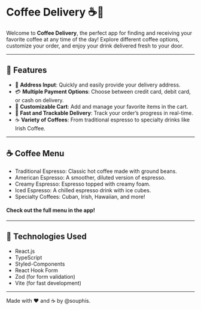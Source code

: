 # **Coffee Delivery** ☕🚚  

Welcome to **Coffee Delivery**, the perfect app for finding and receiving your favorite coffee at any time of the day! Explore different coffee options, customize your order, and enjoy your drink delivered fresh to your door.  

---

## **🌟 Features**  
- 📍 **Address Input**: Quickly and easily provide your delivery address.  
- 💳 **Multiple Payment Options**: Choose between credit card, debit card, or cash on delivery.  
- 🛒 **Customizable Cart**: Add and manage your favorite items in the cart.  
- 🚚 **Fast and Trackable Delivery**: Track your order’s progress in real-time.  
- ☕ **Variety of Coffees**: From traditional espresso to specialty drinks like Irish Coffee.  

---
## ☕ Coffee Menu

- Traditional Espresso: Classic hot coffee made with ground beans.
- American Espresso: A smoother, diluted version of espresso.
- Creamy Espresso: Espresso topped with creamy foam.
- Iced Espresso: A chilled espresso drink with ice cubes.
- Specialty Coffees: Cuban, Irish, Hawaiian, and more!
#### Check out the full menu in the app!
---

## **🚀 Technologies Used**  
- React.js
- TypeScript
- Styled-Components
- React Hook Form
- Zod (for form validation)
- Vite (for fast development)

---

Made with ❤️ and ☕ by @souphis.